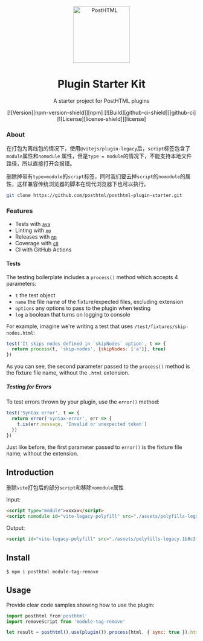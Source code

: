 <div align="center">
  <img width="150" height="150" alt="PostHTML" src="https://posthtml.github.io/posthtml/logo.svg">
  <h1>Plugin Starter Kit</h1>
  <p>A starter project for PostHTML plugins</p>

  [![Version][npm-version-shield]][npm]
  [![Build][github-ci-shield]][github-ci]
  [![License][license-shield]][license]
</div>

### About
在打包为离线包的情况下，使用`@vitejs/plugin-legacy`后，`script`标签包含了`module`属性和`nomodule`
属性，但是`type = module`的情况下，不能支持本地文件路径，所以直接打开会报错。

删除掉带有`type=module`的`script`标签，同时我们要去掉`script`的`nomodule`的属性，这样兼容传统浏览器的脚本在现代浏览器下也可以执行。
```sh
git clone https://github.com/posthtml/posthtml-plugin-starter.git
```

### Features

- Tests with [`ava`](https://github.com/avajs/ava)
- Linting with [`xo`](https://github.com/xojs/xo)
- Releases with [`np`](https://github.com/sindresorhus/np)
- Coverage with [`c8`](https://github.com/bcoe/c8)
- CI with GitHub Actions

#### Tests

The testing boilerplate includes a `process()` method which accepts 4 parameters:

- `t` the test object
- `name` the file name of the fixture/expected files, excluding extension
- `options` any options to pass to the plugin when testing
- `log` a boolean that turns on logging to console

For example, imagine we're writing a test that uses `/test/fixtures/skip-nodes.html`:

```js
test('It skips nodes defined in `skipNodes` option', t => {
  return process(t, 'skip-nodes', {skipNodes: ['a']}, true)
})
```

As you can see, the second parameter passed to the `process()` method is the fixture file name, without the `.html` extension.

##### Testing for Errors

To test errors thrown by your plugin, use the `error()` method:

```js
test('Syntax error', t => {
  return error('syntax-error', err => {
    t.is(err.message, 'Invalid or unexpected token')
  })
})
```

Just like before, the first parameter passed to `error()` is the fixture file name, without the extension.

## Introduction
删除`vite`打包后的部分`script`和移除`nomodule`属性


Input:

```html
<script type="module">xxxxx</script>
<script nomodule id="vite-legacy-polyfill" src="./assets/polyfills-legacy.1b8c3f41.js"></script>
```

Output:

```html
<script id="vite-legacy-polyfill" src="./assets/polyfills-legacy.1b8c3f41.js"></script>
```

## Install

```
$ npm i posthtml module-tag-remove
```

## Usage

Provide clear code samples showing how to use the plugin: 

```js
import posthtml from'posthtml'
import removeScript from 'module-tag-remove'

let result = posthtml().use(plugin()).process(html, { sync: true }).html
```
